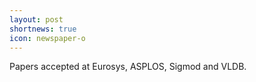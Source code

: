 ```yaml
---
layout: post
shortnews: true
icon: newspaper-o
---
```


Papers accepted at Eurosys, ASPLOS, Sigmod and VLDB.
